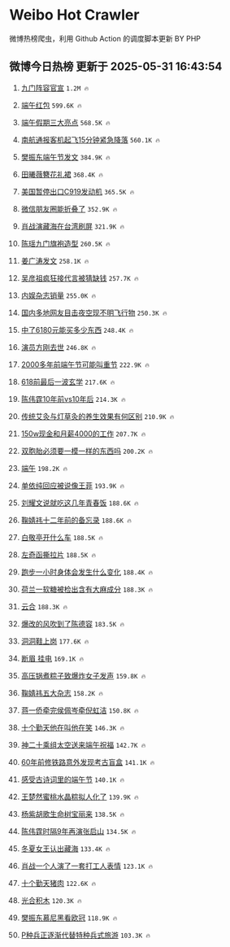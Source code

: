 # Weibo Hot Crawler 



微博热榜爬虫，利用 Github Action 的调度脚本更新 BY PHP 


## 微博今日热榜 更新于 2025-05-31 16:43:54 
1. [九门阵容官宣](https://s.weibo.com/weibo?q=%23%E4%B9%9D%E9%97%A8%E9%98%B5%E5%AE%B9%E5%AE%98%E5%AE%A3%23&t=31&band_rank=1&Refer=top) `1.2M 🔥` 

1. [端午红包](https://s.weibo.com/weibo?q=%E7%AB%AF%E5%8D%88%E7%BA%A2%E5%8C%85&t=31&band_rank=2&Refer=top) `599.6K 🔥` 

1. [端午假期三大亮点](https://s.weibo.com/weibo?q=%23%E7%AB%AF%E5%8D%88%E5%81%87%E6%9C%9F%E4%B8%89%E5%A4%A7%E4%BA%AE%E7%82%B9%23&t=31&band_rank=3&Refer=top) `568.5K 🔥` 

1. [南航通报客机起飞15分钟紧急降落](https://s.weibo.com/weibo?q=%23%E5%8D%97%E8%88%AA%E9%80%9A%E6%8A%A5%E5%AE%A2%E6%9C%BA%E8%B5%B7%E9%A3%9E15%E5%88%86%E9%92%9F%E7%B4%A7%E6%80%A5%E9%99%8D%E8%90%BD%23&t=31&band_rank=4&Refer=top) `560.1K 🔥` 

1. [樊振东端午节发文](https://s.weibo.com/weibo?q=%23%E6%A8%8A%E6%8C%AF%E4%B8%9C%E7%AB%AF%E5%8D%88%E8%8A%82%E5%8F%91%E6%96%87%23&t=31&band_rank=5&Refer=top) `384.9K 🔥` 

1. [田曦薇簪花礼裙](https://s.weibo.com/weibo?q=%23%E7%94%B0%E6%9B%A6%E8%96%87%E7%B0%AA%E8%8A%B1%E7%A4%BC%E8%A3%99%23&t=31&band_rank=6&Refer=top) `368.4K 🔥` 

1. [美国暂停出口C919发动机](https://s.weibo.com/weibo?q=%23%E7%BE%8E%E5%9B%BD%E6%9A%82%E5%81%9C%E5%87%BA%E5%8F%A3C919%E5%8F%91%E5%8A%A8%E6%9C%BA%23&t=31&band_rank=7&Refer=top) `365.5K 🔥` 

1. [微信朋友圈能折叠了](https://s.weibo.com/weibo?q=%23%E5%BE%AE%E4%BF%A1%E6%9C%8B%E5%8F%8B%E5%9C%88%E8%83%BD%E6%8A%98%E5%8F%A0%E4%BA%86%23&t=31&band_rank=8&Refer=top) `352.9K 🔥` 

1. [肖战演藏海在台湾刷屏](https://s.weibo.com/weibo?q=%23%E8%82%96%E6%88%98%E6%BC%94%E8%97%8F%E6%B5%B7%E5%9C%A8%E5%8F%B0%E6%B9%BE%E5%88%B7%E5%B1%8F%23&t=31&band_rank=9&Refer=top) `321.9K 🔥` 

1. [陈瑶九门旗袍造型](https://s.weibo.com/weibo?q=%E9%99%88%E7%91%B6%E4%B9%9D%E9%97%A8%E6%97%97%E8%A2%8D%E9%80%A0%E5%9E%8B&t=31&band_rank=10&Refer=top) `260.5K 🔥` 

1. [姜广涛发文](https://s.weibo.com/weibo?q=%E5%A7%9C%E5%B9%BF%E6%B6%9B%E5%8F%91%E6%96%87&t=31&band_rank=11&Refer=top) `258.1K 🔥` 

1. [吴彦祖疯狂接代言被猜缺钱](https://s.weibo.com/weibo?q=%23%E5%90%B4%E5%BD%A6%E7%A5%96%E7%96%AF%E7%8B%82%E6%8E%A5%E4%BB%A3%E8%A8%80%E8%A2%AB%E7%8C%9C%E7%BC%BA%E9%92%B1%23&t=31&band_rank=12&Refer=top) `257.7K 🔥` 

1. [内娱杂志销量](https://s.weibo.com/weibo?q=%E5%86%85%E5%A8%B1%E6%9D%82%E5%BF%97%E9%94%80%E9%87%8F&t=31&band_rank=13&Refer=top) `255.0K 🔥` 

1. [国内多地网友目击夜空现不明飞行物](https://s.weibo.com/weibo?q=%23%E5%9B%BD%E5%86%85%E5%A4%9A%E5%9C%B0%E7%BD%91%E5%8F%8B%E7%9B%AE%E5%87%BB%E5%A4%9C%E7%A9%BA%E7%8E%B0%E4%B8%8D%E6%98%8E%E9%A3%9E%E8%A1%8C%E7%89%A9%23&t=31&band_rank=14&Refer=top) `250.3K 🔥` 

1. [中了6180元能买多少东西](https://s.weibo.com/weibo?q=%23%E4%B8%AD%E4%BA%866180%E5%85%83%E8%83%BD%E4%B9%B0%E5%A4%9A%E5%B0%91%E4%B8%9C%E8%A5%BF%23&t=31&band_rank=15&Refer=top) `248.4K 🔥` 

1. [演员方刚去世](https://s.weibo.com/weibo?q=%23%E6%BC%94%E5%91%98%E6%96%B9%E5%88%9A%E5%8E%BB%E4%B8%96%23&t=31&band_rank=16&Refer=top) `246.8K 🔥` 

1. [2000多年前端午节可能叫重节](https://s.weibo.com/weibo?q=%232000%E5%A4%9A%E5%B9%B4%E5%89%8D%E7%AB%AF%E5%8D%88%E8%8A%82%E5%8F%AF%E8%83%BD%E5%8F%AB%E9%87%8D%E8%8A%82%23&t=31&band_rank=17&Refer=top) `222.9K 🔥` 

1. [618前最后一波玄学](https://s.weibo.com/weibo?q=%23618%E5%89%8D%E6%9C%80%E5%90%8E%E4%B8%80%E6%B3%A2%E7%8E%84%E5%AD%A6%23&t=31&band_rank=18&Refer=top) `217.6K 🔥` 

1. [陈伟霆10年前vs10年后](https://s.weibo.com/weibo?q=%E9%99%88%E4%BC%9F%E9%9C%8610%E5%B9%B4%E5%89%8Dvs10%E5%B9%B4%E5%90%8E&t=31&band_rank=19&Refer=top) `214.3K 🔥` 

1. [传统艾灸与灯草灸的养生效果有何区别](https://s.weibo.com/weibo?q=%E4%BC%A0%E7%BB%9F%E8%89%BE%E7%81%B8%E4%B8%8E%E7%81%AF%E8%8D%89%E7%81%B8%E7%9A%84%E5%85%BB%E7%94%9F%E6%95%88%E6%9E%9C%E6%9C%89%E4%BD%95%E5%8C%BA%E5%88%AB&t=31&band_rank=20&Refer=top) `210.9K 🔥` 

1. [150w现金和月薪4000的工作](https://s.weibo.com/weibo?q=%23150w%E7%8E%B0%E9%87%91%E5%92%8C%E6%9C%88%E8%96%AA4000%E7%9A%84%E5%B7%A5%E4%BD%9C%23&t=31&band_rank=21&Refer=top) `207.7K 🔥` 

1. [双胞胎必须要一模一样的东西吗](https://s.weibo.com/weibo?q=%E5%8F%8C%E8%83%9E%E8%83%8E%E5%BF%85%E9%A1%BB%E8%A6%81%E4%B8%80%E6%A8%A1%E4%B8%80%E6%A0%B7%E7%9A%84%E4%B8%9C%E8%A5%BF%E5%90%97&t=31&band_rank=22&Refer=top) `200.2K 🔥` 

1. [端午](https://s.weibo.com/weibo?q=%E7%AB%AF%E5%8D%88&t=31&band_rank=23&Refer=top) `198.2K 🔥` 

1. [单依纯回应被说像王菲](https://s.weibo.com/weibo?q=%23%E5%8D%95%E4%BE%9D%E7%BA%AF%E5%9B%9E%E5%BA%94%E8%A2%AB%E8%AF%B4%E5%83%8F%E7%8E%8B%E8%8F%B2%23&t=31&band_rank=24&Refer=top) `193.9K 🔥` 

1. [刘耀文说就吃这几年青春饭](https://s.weibo.com/weibo?q=%23%E5%88%98%E8%80%80%E6%96%87%E8%AF%B4%E5%B0%B1%E5%90%83%E8%BF%99%E5%87%A0%E5%B9%B4%E9%9D%92%E6%98%A5%E9%A5%AD%23&t=31&band_rank=25&Refer=top) `188.6K 🔥` 

1. [鞠婧祎十二年前的备忘录](https://s.weibo.com/weibo?q=%23%E9%9E%A0%E5%A9%A7%E7%A5%8E%E5%8D%81%E4%BA%8C%E5%B9%B4%E5%89%8D%E7%9A%84%E5%A4%87%E5%BF%98%E5%BD%95%23&t=31&band_rank=26&Refer=top) `188.6K 🔥` 

1. [白敬亭开什么车](https://s.weibo.com/weibo?q=%23%E7%99%BD%E6%95%AC%E4%BA%AD%E5%BC%80%E4%BB%80%E4%B9%88%E8%BD%A6%23&t=31&band_rank=27&Refer=top) `188.5K 🔥` 

1. [左奇函撕拉片](https://s.weibo.com/weibo?q=%E5%B7%A6%E5%A5%87%E5%87%BD%E6%92%95%E6%8B%89%E7%89%87&t=31&band_rank=28&Refer=top) `188.5K 🔥` 

1. [跑步一小时身体会发生什么变化](https://s.weibo.com/weibo?q=%E8%B7%91%E6%AD%A5%E4%B8%80%E5%B0%8F%E6%97%B6%E8%BA%AB%E4%BD%93%E4%BC%9A%E5%8F%91%E7%94%9F%E4%BB%80%E4%B9%88%E5%8F%98%E5%8C%96&t=31&band_rank=29&Refer=top) `188.4K 🔥` 

1. [荷兰一软糖被检出含有大麻成分](https://s.weibo.com/weibo?q=%23%E8%8D%B7%E5%85%B0%E4%B8%80%E8%BD%AF%E7%B3%96%E8%A2%AB%E6%A3%80%E5%87%BA%E5%90%AB%E6%9C%89%E5%A4%A7%E9%BA%BB%E6%88%90%E5%88%86%23&t=31&band_rank=30&Refer=top) `188.3K 🔥` 

1. [云合](https://s.weibo.com/weibo?q=%E4%BA%91%E5%90%88&t=31&band_rank=31&Refer=top) `188.3K 🔥` 

1. [爆改的风吹到了陈德容](https://s.weibo.com/weibo?q=%E7%88%86%E6%94%B9%E7%9A%84%E9%A3%8E%E5%90%B9%E5%88%B0%E4%BA%86%E9%99%88%E5%BE%B7%E5%AE%B9&t=31&band_rank=32&Refer=top) `183.5K 🔥` 

1. [洞洞鞋上岗](https://s.weibo.com/weibo?q=%E6%B4%9E%E6%B4%9E%E9%9E%8B%E4%B8%8A%E5%B2%97&t=31&band_rank=33&Refer=top) `177.6K 🔥` 

1. [断眉 挂电](https://s.weibo.com/weibo?q=%E6%96%AD%E7%9C%89%20%E6%8C%82%E7%94%B5&t=31&band_rank=34&Refer=top) `169.1K 🔥` 

1. [高压锅煮粽子致爆炸女子发声](https://s.weibo.com/weibo?q=%23%E9%AB%98%E5%8E%8B%E9%94%85%E7%85%AE%E7%B2%BD%E5%AD%90%E8%87%B4%E7%88%86%E7%82%B8%E5%A5%B3%E5%AD%90%E5%8F%91%E5%A3%B0%23&t=31&band_rank=35&Refer=top) `159.8K 🔥` 

1. [鞠婧祎五大杂志](https://s.weibo.com/weibo?q=%E9%9E%A0%E5%A9%A7%E7%A5%8E%E4%BA%94%E5%A4%A7%E6%9D%82%E5%BF%97&t=31&band_rank=36&Refer=top) `158.2K 🔥` 

1. [蒋一侨牵完侯佩岑牵倪虹洁](https://s.weibo.com/weibo?q=%E8%92%8B%E4%B8%80%E4%BE%A8%E7%89%B5%E5%AE%8C%E4%BE%AF%E4%BD%A9%E5%B2%91%E7%89%B5%E5%80%AA%E8%99%B9%E6%B4%81&t=31&band_rank=37&Refer=top) `150.8K 🔥` 

1. [十个勤天他在叫他在笑](https://s.weibo.com/weibo?q=%E5%8D%81%E4%B8%AA%E5%8B%A4%E5%A4%A9%E4%BB%96%E5%9C%A8%E5%8F%AB%E4%BB%96%E5%9C%A8%E7%AC%91&t=31&band_rank=38&Refer=top) `146.3K 🔥` 

1. [神二十乘组太空送来端午祝福](https://s.weibo.com/weibo?q=%23%E7%A5%9E%E4%BA%8C%E5%8D%81%E4%B9%98%E7%BB%84%E5%A4%AA%E7%A9%BA%E9%80%81%E6%9D%A5%E7%AB%AF%E5%8D%88%E7%A5%9D%E7%A6%8F%23&t=31&band_rank=39&Refer=top) `142.7K 🔥` 

1. [60年前修铁路意外发现考古盲盒](https://s.weibo.com/weibo?q=%2360%E5%B9%B4%E5%89%8D%E4%BF%AE%E9%93%81%E8%B7%AF%E6%84%8F%E5%A4%96%E5%8F%91%E7%8E%B0%E8%80%83%E5%8F%A4%E7%9B%B2%E7%9B%92%23&t=31&band_rank=40&Refer=top) `141.1K 🔥` 

1. [感受古诗词里的端午节](https://s.weibo.com/weibo?q=%23%E6%84%9F%E5%8F%97%E5%8F%A4%E8%AF%97%E8%AF%8D%E9%87%8C%E7%9A%84%E7%AB%AF%E5%8D%88%E8%8A%82%23&t=31&band_rank=41&Refer=top) `140.1K 🔥` 

1. [王楚然蜜桃水晶粽拟人化了](https://s.weibo.com/weibo?q=%E7%8E%8B%E6%A5%9A%E7%84%B6%E8%9C%9C%E6%A1%83%E6%B0%B4%E6%99%B6%E7%B2%BD%E6%8B%9F%E4%BA%BA%E5%8C%96%E4%BA%86&t=31&band_rank=42&Refer=top) `139.9K 🔥` 

1. [杨紫胡歌生命树宝丽来](https://s.weibo.com/weibo?q=%23%E6%9D%A8%E7%B4%AB%E8%83%A1%E6%AD%8C%E7%94%9F%E5%91%BD%E6%A0%91%E5%AE%9D%E4%B8%BD%E6%9D%A5%23&t=31&band_rank=43&Refer=top) `138.5K 🔥` 

1. [陈伟霆时隔9年再演张启山](https://s.weibo.com/weibo?q=%23%E9%99%88%E4%BC%9F%E9%9C%86%E6%97%B6%E9%9A%949%E5%B9%B4%E5%86%8D%E6%BC%94%E5%BC%A0%E5%90%AF%E5%B1%B1%23&t=31&band_rank=44&Refer=top) `134.5K 🔥` 

1. [冬夏女王认出藏海](https://s.weibo.com/weibo?q=%23%E5%86%AC%E5%A4%8F%E5%A5%B3%E7%8E%8B%E8%AE%A4%E5%87%BA%E8%97%8F%E6%B5%B7%23&t=31&band_rank=45&Refer=top) `133.4K 🔥` 

1. [肖战一个人演了一套打工人表情](https://s.weibo.com/weibo?q=%E8%82%96%E6%88%98%E4%B8%80%E4%B8%AA%E4%BA%BA%E6%BC%94%E4%BA%86%E4%B8%80%E5%A5%97%E6%89%93%E5%B7%A5%E4%BA%BA%E8%A1%A8%E6%83%85&t=31&band_rank=46&Refer=top) `123.1K 🔥` 

1. [十个勤天猪肉](https://s.weibo.com/weibo?q=%23%E5%8D%81%E4%B8%AA%E5%8B%A4%E5%A4%A9%E7%8C%AA%E8%82%89%23&t=31&band_rank=47&Refer=top) `122.6K 🔥` 

1. [光合积木](https://s.weibo.com/weibo?q=%E5%85%89%E5%90%88%E7%A7%AF%E6%9C%A8&t=31&band_rank=48&Refer=top) `120.3K 🔥` 

1. [樊振东慕尼黑看欧冠](https://s.weibo.com/weibo?q=%23%E6%A8%8A%E6%8C%AF%E4%B8%9C%E6%85%95%E5%B0%BC%E9%BB%91%E7%9C%8B%E6%AC%A7%E5%86%A0%23&t=31&band_rank=49&Refer=top) `118.9K 🔥` 

1. [P种兵正逐渐代替特种兵式旅游](https://s.weibo.com/weibo?q=%23P%E7%A7%8D%E5%85%B5%E6%AD%A3%E9%80%90%E6%B8%90%E4%BB%A3%E6%9B%BF%E7%89%B9%E7%A7%8D%E5%85%B5%E5%BC%8F%E6%97%85%E6%B8%B8%23&t=31&band_rank=50&Refer=top) `103.3K 🔥` 

